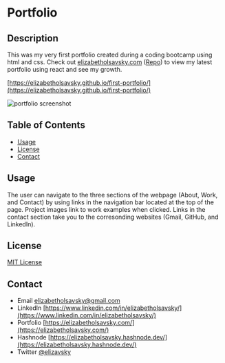 # Portfolio

## Description

This was my very first portfolio created during a coding bootcamp using html and css. Check out [elizabetholsavsky.com](https://elizabetholsavsky.com/) ([Repo](https://github.com/elizabetholsavsky/portfolio)) to view my latest portfolio using react and see my growth.

[https://elizabetholsavsky.github.io/first-portfolio/](https://elizabetholsavsky.github.io/first-portfolio/)

![portfolio screenshot](https://github.com/elizabetholsavsky/portfolio/assets/116515976/4496d922-16dc-4e44-a83f-139b6c820353)

## Table of Contents
* [Usage](#usage)
* [License](#license)
* [Contact](#contact)

## Usage

The user can navigate to the three sections of the webpage (About, Work, and Contact) by using links in the navigation bar located at the top of the page. Project images link to work examples when clicked. Links in the contact section take you to the corresonding websites (Gmail, GitHub, and LinkedIn).

## License
[MIT License](https://opensource.org/licenses/MIT)

## Contact
* Email elizabetholsavsky@gmail.com
* LinkedIn [https://www.linkedin.com/in/elizabetholsavsky/](https://www.linkedin.com/in/elizabetholsavsky/)
* Portfolio [https://elizabetholsavsky.com/](https://elizabetholsavsky.com/)
* Hashnode [https://elizabetholsavsky.hashnode.dev/](https://elizabetholsavsky.hashnode.dev/)
* Twitter [@elizavsky](https://twitter.com/home)
